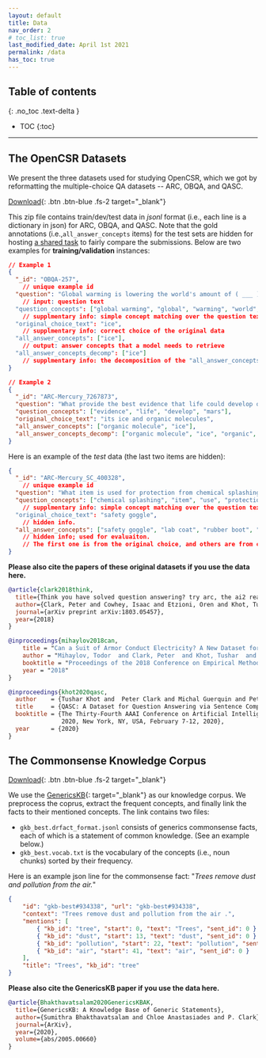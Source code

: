 ```yaml
---
layout: default
title: Data
nav_order: 2
# toc_list: true
last_modified_date: April 1st 2021
permalink: /data
has_toc: true
---
```


## Table of contents
{: .no_toc .text-delta }

- TOC
{:toc}


---

## The OpenCSR Datasets
We present the three datasets used for studying OpenCSR, which we got by reformatting the multiple-choice QA datasets -- ARC, OBQA, and QASC. 

<!-- ### Raw Datasets -->

[Download](){: .btn .btn-blue .fs-2 target="_blank"}

This zip file contains train/dev/test data in *jsonl* format (i.e., each line is a dictionary in json) for ARC, OBQA, and QASC. Note that the gold annotations (i.e.,`all_answer_concepts` items) for the test sets are hidden for hosting [a shared task](/leaderboard) to fairly compare the submissions. 
Below are two examples for **training/validation** instances:

```json
// Example 1
{
  "_id": "OBQA-257",  
    // unique example id
  "question": "Global warming is lowering the world's amount of ( ___ ) ",  
    // input: question text
  "question_concepts": ["global warming", "global", "warming", "world", "amount"],  
    // supplmentary info: simple concept matching over the question text.
  "original_choice_text": "ice", 
    // supplmentary info: correct choice of the original data
  "all_answer_concepts": ["ice"],
    // output: answer concepts that a model needs to retrieve
  "all_answer_concepts_decomp": ["ice"]
    // supplmentary info: the decomposition of the "all_answer_concepts"
}

// Example 2
{
  "_id": "ARC-Mercury_7267873", 
  "question": "What provide the best evidence that life could develop on Mars?", 
  "question_concepts": ["evidence", "life", "develop", "mars"], 
  "original_choice_text": "its ice and organic molecules", 
  "all_answer_concepts": ["organic molecule", "ice"],
  "all_answer_concepts_decomp": ["organic molecule", "ice", "organic", "molecule"]
}
```
<!-- 
// Example 3
{
  "_id": "ARC-Mercury_400056", // unique example id
  "question": "What plant trait is inherited?", // task input: question text
  "entities": ["plant", "trait"], 
    // optional info: simple concept matching.
  "original_choice": "the shape of its leaves", 
    // optional info: correct choice of the original data  
  "all_answer_concepts": ["shape", "leaf"]
    // output: answer concepts that a model needs to retrieve (as many as possible)
}

 -->

Here is an example of the *test* data (the last two items are hidden):

```json
{
  "_id": "ARC-Mercury_SC_400328", 
    // unique example id
  "question": "What item is used for protection from chemical splashing?", 
  "question_concepts": ["chemical splashing", "item", "use", "protection", "chemical"], 
    // supplmentary info: simple concept matching over the question text.
  "original_choice_text": "safety goggle", 
    // hidden info.
  "all_answer_concepts": ["safety goggle", "lab coat", "rubber boot", "protective glove", "face shield", "helmet", "shoe", "glass", "goggle", "glove", "coverall"] 
    // hidden info; used for evaluaiton. 
    // The first one is from the original choice, and others are from our crowdsourcing.
}
```



**Please also cite the papers of these original datasets if you use the data here.** 
```bib
@article{clark2018think,
  title={Think you have solved question answering? try arc, the ai2 reasoning challenge},
  author={Clark, Peter and Cowhey, Isaac and Etzioni, Oren and Khot, Tushar and Sabharwal, Ashish and Schoenick, Carissa and Tafjord, Oyvind},
  journal={arXiv preprint arXiv:1803.05457},
  year={2018}
}

@inproceedings{mihaylov2018can,
    title = "Can a Suit of Armor Conduct Electricity? A New Dataset for Open Book Question Answering",
    author = "Mihaylov, Todor  and Clark, Peter  and Khot, Tushar  and Sabharwal, Ashish",
    booktitle = "Proceedings of the 2018 Conference on Empirical Methods in Natural Language Processing",
    year = "2018"
}

@inproceedings{khot2020qasc,
  author    = {Tushar Khot and  Peter Clark and Michal Guerquin and Peter Jansen and Ashish Sabharwal},
  title     = {QASC: A Dataset for Question Answering via Sentence Composition},
  booktitle = {The Thirty-Fourth AAAI Conference on Artificial Intelligence, AAAI
               2020, New York, NY, USA, February 7-12, 2020},
  year      = {2020}
}
```
<!-- 
### Preprocessed Dataset

This zip file contains the same data as above, while it also includes results of basic preprocessing steps, e.g., lemmatization,  -->


## The Commonsense Knowledge Corpus

[Download](){: .btn .btn-blue .fs-2 target="_blank"}

We use the [GenericsKB](https://allenai.org/data/genericskb){: target="_blank"} as our knowledge corpus. We preprocess the coprus, extract the frequent concepts, and finally link the facts to their mentioned concepts. The link contains two files:

- `gkb_best.drfact_format.jsonl` consists of generics commonsense facts, each of which is a statement of common knowledge. (See an example below.)
- `gkb_best.vocab.txt` is the vocabulary of the concepts (i.e., noun chunks) sorted by their frequency.

Here is an example json line for the commonsense fact: "_Trees remove dust and pollution from the air._"
```json
{
    "id": "gkb-best#934338", "url": "gkb-best#934338",
    "context": "Trees remove dust and pollution from the air .",
    "mentions": [
        { "kb_id": "tree", "start": 0, "text": "Trees", "sent_id": 0 },
        { "kb_id": "dust", "start": 13, "text": "dust", "sent_id": 0 },
        { "kb_id": "pollution", "start": 22, "text": "pollution", "sent_id": 0 },
        { "kb_id": "air", "start": 41, "text": "air", "sent_id": 0 }
    ],
    "title": "Trees", "kb_id": "tree"
}
```


**Please also cite the GenericsKB paper if you use the data here.**

```bib
@article{Bhakthavatsalam2020GenericsKBAK,
  title={GenericsKB: A Knowledge Base of Generic Statements},
  author={Sumithra Bhakthavatsalam and Chloe Anastasiades and P. Clark},
  journal={ArXiv},
  year={2020},
  volume={abs/2005.00660}
}
```